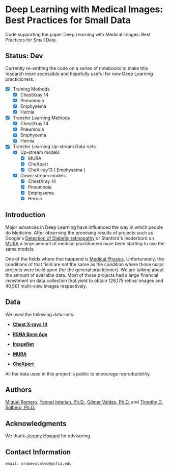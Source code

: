 # Deep Learning with Medical Images: Best Practices for Small Data

Code supporting the paper Deep Learning with Medical Images: Best Practices for Small Data.

## Status: Dev

Currently re-writting the code on a series of notebooks to make this research more accessible and hopefully useful for new Deep Learning practicioners.

- [X] Training Methods
  - [X] ChestXray 14
  - [X] Pneumnoia
  - [X] Emphysema
  - [X] Hernia
- [X] Transfer Learning Methods
  - [X] ChestXray 14
  - [X] Pneumnoia
  - [X] Emphysema
  - [X] Hernia
- [X] Transfer Learning Up-stream Data-sets
  - [X] Up-stream models
    - [X] MURA
    - [X] CheXpert
    - [X] CheX-ray13 ( Emphysema )
  - [X] Down-stream models
    - [X] ChestXray 14
    - [X] Pneumnoia
    - [X] Emphysema
    - [X] Hernia

## Introduction

Major advances in Deep Learning have influenced the way in which people do Medicine. After observing the promising results of projects such as Google's [Detection of Diabetic retinopathy](https://ai.googleblog.com/2016/11/deep-learning-for-detection-of-diabetic.html) or Stanford's leaderbord on [MURA](https://stanfordmlgroup.github.io/competitions/mura/) a large amount of medical practitioners have been starting to use the same models. 

One of the fields where that happend is [Medical Physics](https://medicalphysics.duke.edu/medical_physics). Unfortunately, the conditions of that field are not the same as the condition where those major projects were build upon (for the general practitioner). We are talking about the amount of available data. Most of those projects had a large financial investment on data collection that yield to obtain 128,175 retinal images and 40,561 multi-view images respectively.

## Data

We used the following data-sets:

- [**Chest X-rays 14**](https://www.kaggle.com/nih-chest-xrays/data)

- [**RSNA Bone Age**](https://www.kaggle.com/kmader/rsna-bone-age)

- [**ImageNet**](http://www.image-net.org/)

- [**MURA**](https://stanfordmlgroup.github.io/competitions/mura/)

- [**CheXpert**](https://stanfordmlgroup.github.io/competitions/chexpert/)

All the data used in this project is public to encourage reproducibility.

## Authors

[Miguel Romero](https://github.com/r0mer0m), [Yannet Interian, Ph.D.](https://www.usfca.edu/faculty/yannet-interian), [Gilmer Valdes, Ph.D.](https://radonc.ucsf.edu/gilmer-valdes) and [Timothy D. Solberg, Ph.D.](https://radonc.ucsf.edu/tim-solberg).

## Acknowledgments

We thank [Jeremy Howard](https://www.usfca.edu/faculty/jeremy-howard) for advisoring.

## Contact Information

`email: mromerocalvo@usfca.edu`
